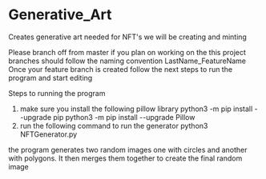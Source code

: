 # Generative_Art
Creates generative art needed for NFT's we will be creating and minting

Please branch off from master if you plan on working on the this project
branches should follow the naming convention
LastName_FeatureName
Once your feature branch is created follow the next steps to run the program and start editing

Steps to running the program
1) make sure you install the following pillow library
python3 -m pip install --upgrade pip
python3 -m pip install --upgrade Pillow
2) run the following command to run the generator
python3 NFTGenerator.py

the program generates two random images one with circles and another with polygons. It then merges them together to create the final random image
